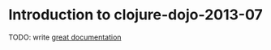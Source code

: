 # Introduction to clojure-dojo-2013-07

TODO: write [great documentation](http://jacobian.org/writing/great-documentation/what-to-write/)
